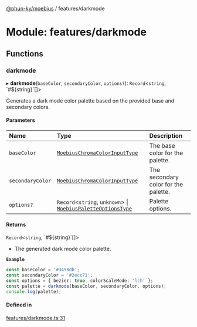 [@phun-ky/moebius](../README.md) / features/darkmode

# Module: features/darkmode

## Functions

### darkmode

▸ **darkmode**(`baseColor`, `secondaryColor`, `options?`): `Record`\<`string`, \`#$\{string}\`[]\>

Generates a dark mode color palette based on the provided base and secondary colors.

#### Parameters

| Name | Type | Description |
| :------ | :------ | :------ |
| `baseColor` | [`MoebiusChromaColorInputType`](types.md#moebiuschromacolorinputtype) | The base color for the palette. |
| `secondaryColor` | [`MoebiusChromaColorInputType`](types.md#moebiuschromacolorinputtype) | The secondary color for the palette. |
| `options?` | `Record`\<`string`, `unknown`\> \| [`MoebiusPaletteOptionsType`](types.md#moebiuspaletteoptionstype) | Palette options. |

#### Returns

`Record`\<`string`, \`#$\{string}\`[]\>

- The generated dark mode color palette.

**`Example`**

```ts
const baseColor = '#3498db';
const secondaryColor = '#2ecc71';
const options = { bezier: true, colorScaleMode: 'lch' };
const palette = darkmode(baseColor, secondaryColor, options);
console.log(palette);
```

#### Defined in

[features/darkmode.ts:31](https://github.com/phun-ky/moebius/blob/main/src/features/darkmode.ts#L31)
